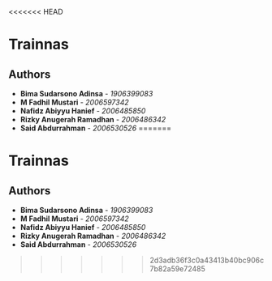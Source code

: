 <<<<<<< HEAD
# Trainnas

## Authors

* **Bima Sudarsono Adinsa** - *1906399083*
* **M Fadhil Mustari** - *2006597342*
* **Nafidz Abiyyu Hanief** - *2006485850*
* **Rizky Anugerah Ramadhan** - *2006486342*
* **Said Abdurrahman** - *2006530526*
=======
# Trainnas

## Authors

* **Bima Sudarsono Adinsa** - *1906399083*
* **M Fadhil Mustari** - *2006597342*
* **Nafidz Abiyyu Hanief** - *2006485850*
* **Rizky Anugerah Ramadhan** - *2006486342*
* **Said Abdurrahman** - *2006530526*
>>>>>>> 2d3adb36f3c0a43413b40bc906c7b82a59e72485
